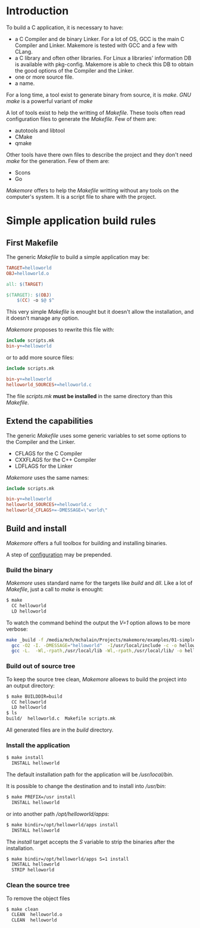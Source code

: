 # Introduction
To build a C application, it is necessary to have:

 * a C Compiler and de binary Linker. For a lot of OS, GCC is the main C Compiler and Linker. Makemore is tested with GCC and a few with CLang.
 * a C library and often other libraries. For Linux a libraries' information DB is available with pkg-config. Makemore is able to check this DB to obtain the good options of the Compiler and the Linker.
 * one or more source file.
 * a name.

For a long time, a tool exist to generate binary from source, it is *make*. *GNU make* is a powerful variant of *make*

A lot of tools exist to help the writting of *Makefile*. These tools often read configuration files to generate the *Makefile*. Few of them are:

 * autotools and libtool
 * CMake
 * qmake

Other tools have there own files to describe the project and they don't need *make* for the generation. Few of them are:

 * Scons
 * Go

*Makemore* offers to help the *Makefile* writting without any tools on the computer's system. It is a script file to share with the project.

# Simple application build rules
## First Makefile
The generic *Makefile* to build a simple application may be:

```Makefile
TARGET=helloworld
OBJ=helloworld.o

all: $(TARGET)

$(TARGET): $(OBJ)
	$(CC) -o $@ $^
```

This very simple *Makefile* is enought but it doesn't allow the installation, and it doesn't manage any option.

*Makemore* proposes to rewrite this file with:

```Makefile
include scripts.mk
bin-y+=helloworld
```

or to add more source files:

```Makefile
include scripts.mk

bin-y+=helloworld
helloworld_SOURCES+=helloworld.c
```

The file *scripts.mk* **must be installed** in the same directory than this *Makefile*.

## Extend the capabilities
The generic *Makefile* uses some generic variables to set some options to the Compiler and the Linker.

 * CFLAGS for the C Compiler
 * CXXFLAGS for the C++ Compiler
 * LDFLAGS for the Linker

*Makemore* uses the same names:

```Makefile
include scripts.mk

bin-y+=helloworld
helloworld_SOURCES+=helloworld.c
helloworld_CFLAGS+=-DMESSAGE=\"world\"
```

## Build and install
*Makemore* offers a full toolbox for building and installing binaries.

A step of [configuration](../05_configuration/README.md) may be prepended.

### Build the binary
*Makemore* uses standard name for the targets like *build* and *äll*.
Like a lot of *Makefile*, just a call to *make* is enought:

```bash
$ make
  CC helloworld
  LD helloworld
```

To watch the command behind the output the *V=1* option allows to be more verbose:

```bash
make _build -f /media/mch/mchalain/Projects/makemore/examples/01-simpleC/../../scripts.mk file=Makefile
  gcc -O2 -I. -DMESSAGE="helloworld"  -I/usr/local/include -c -o helloworld.o helloworld.c
  gcc -L.  -Wl,-rpath,/usr/local/lib -Wl,-rpath,/usr/local/lib/ -o helloworld helloworld.o -Wl,--start-group   -Wl,--end-group -lc
```

### Build out of source tree
To keep the source tree clean, *Makemore* alloews to build the project into an output directory:

```bash
$ make BUILDDIR=build
  CC helloworld
  LD helloworld
$ ls
build/  helloworld.c  Makefile scripts.mk
```

All generated files are in the *build* directory.


### Install the application

```bash
$ make install
  INSTALL helloworld
```

The default installation path for the application will be */usr/local/bin*.

It is possible to change the destination and to install into */usr/bin*:
```bash
$ make PREFIX=/usr install
  INSTALL helloworld
```

or into another path */opt/helloworld/apps*:
```bash
$ make bindir=/opt/helloworld/apps install
  INSTALL helloworld
```

The *install* target accepts the *S* variable to strip the binaries after the installation.
```bash
$ make bindir=/opt/helloworld/apps S=1 install
  INSTALL helloworld
  STRIP helloworld
```

### Clean the source tree
To remove the object files
```bash
$ make clean
  CLEAN  helloworld.o
  CLEAN  helloworld
```
